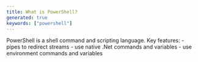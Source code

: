 ```yaml
---
title: What is PowerShell?
generated: true
keywords: ["powershell"]
---
```


<div markdown="1" class="ans">
PowerShell is a shell command and scripting language.
Key features:
- pipes to redirect streams
- use native .Net commands and variables
- use environment commands and variables
</div>
